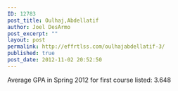 ```yaml
---
ID: 12783
post_title: Oulhaj,Abdellatif
author: Joel DesArmo
post_excerpt: ""
layout: post
permalink: http://effrtlss.com/oulhajabdellatif-3/
published: true
post_date: 2012-11-02 20:52:50
---
```

<p>Average GPA in Spring 2012 for first course listed: 3.648</p>